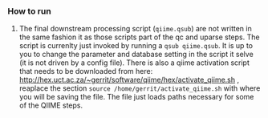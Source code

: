 ### How to run
1.  The final downstream processing script (```qiime.qsub```) are not written in the same fashion it as those scripts part of the qc and uparse steps. The script is currenlty just invoked by running a ```qsub qiime.qsub```. It is up to you to change the parameter and database setting in the script it selve (it is not driven by a config file). There is also a qiime activation script that needs to be downloaded from here: http://hex.uct.ac.za/~gerrit/software/qiime/hex/activate_qiime.sh , reaplace the section ```source /home/gerrit/activate_qiime.sh``` with where you will be saving the file. The file just loads paths necessary for some of the QIIME steps.

